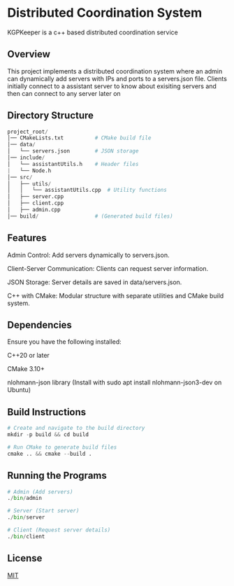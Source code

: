 # Distributed Coordination System

KGPKeeper is a c++ based distributed coordination service

## Overview


This project implements a distributed coordination system where an admin can dynamically add servers with IPs and ports to a servers.json file. Clients initially connect to a assistant server to know about exisiting servers and then can connect to any server later on


## Directory Structure

```python
project_root/
│── CMakeLists.txt          # CMake build file
│── data/
│   └── servers.json        # JSON storage
│── include/
│   └── assistantUtils.h    # Header files
|   └── Node.h
│── src/
│   ├── utils/
│   │   └── assistantUtils.cpp  # Utility functions
│   ├── server.cpp
│   ├── client.cpp
│   ├── admin.cpp
│── build/                  # (Generated build files)
```

## Features

Admin Control: Add servers dynamically to servers.json.

Client-Server Communication: Clients can request server information.

JSON Storage: Server details are saved in data/servers.json.

C++ with CMake: Modular structure with separate utilities and CMake build system.


## Dependencies
Ensure you have the following installed:

C++20 or later

CMake 3.10+

nlohmann-json library (Install with sudo apt install nlohmann-json3-dev on Ubuntu)

## Build Instructions

```python
# Create and navigate to the build directory
mkdir -p build && cd build

# Run CMake to generate build files
cmake .. && cmake --build .
```

## Running the Programs

```python
# Admin (Add servers)
./bin/admin

# Server (Start server)
./bin/server

# Client (Request server details)
./bin/client
```


## License

[MIT](https://choosealicense.com/licenses/mit/)
